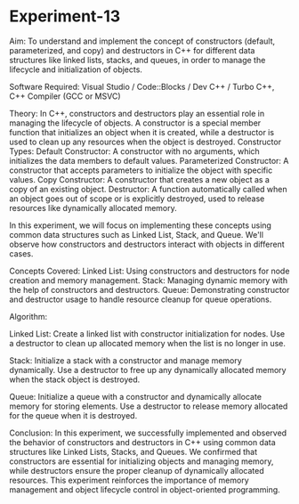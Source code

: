 # Experiment-13
Aim: To understand and implement the concept of constructors (default, parameterized, and copy) and destructors in C++ for different data structures like linked lists, stacks, and queues, in order to manage the lifecycle and initialization of objects.

Software Required: Visual Studio / Code::Blocks / Dev C++ / Turbo C++, C++ Compiler (GCC or MSVC)

Theory: In C++, constructors and destructors play an essential role in managing the lifecycle of objects. A constructor is a special member function that initializes an object when it is created, while a destructor is used to clean up any resources when the object is destroyed. Constructor Types: Default Constructor: A constructor with no arguments, which initializes the data members to default values. Parameterized Constructor: A constructor that accepts parameters to initialize the object with specific values. Copy Constructor: A constructor that creates a new object as a copy of an existing object. Destructor: A function automatically called when an object goes out of scope or is explicitly destroyed, used to release resources like dynamically allocated memory.

In this experiment, we will focus on implementing these concepts using common data structures such as Linked List, Stack, and Queue. We'll observe how constructors and destructors interact with objects in different cases.

Concepts Covered: Linked List: Using constructors and destructors for node creation and memory management. Stack: Managing dynamic memory with the help of constructors and destructors. Queue: Demonstrating constructor and destructor usage to handle resource cleanup for queue operations.

Algorithm:

Linked List: Create a linked list with constructor initialization for nodes. Use a destructor to clean up allocated memory when the list is no longer in use.

Stack: Initialize a stack with a constructor and manage memory dynamically. Use a destructor to free up any dynamically allocated memory when the stack object is destroyed.

Queue: Initialize a queue with a constructor and dynamically allocate memory for storing elements. Use a destructor to release memory allocated for the queue when it is destroyed.

Conclusion: In this experiment, we successfully implemented and observed the behavior of constructors and destructors in C++ using common data structures like Linked Lists, Stacks, and Queues. We confirmed that constructors are essential for initializing objects and managing memory, while destructors ensure the proper cleanup of dynamically allocated resources. This experiment reinforces the importance of memory management and object lifecycle control in object-oriented programming.
